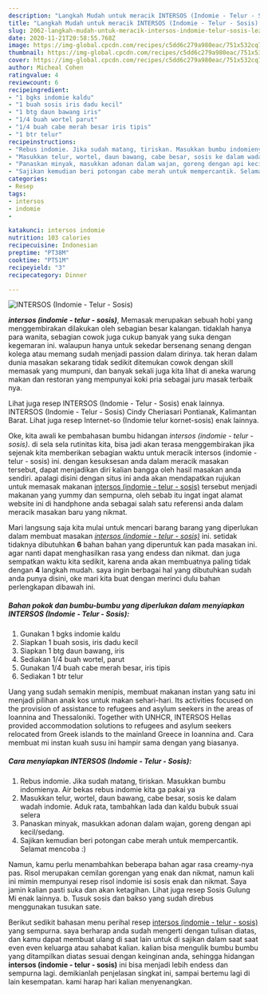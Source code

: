 ```yaml
---
description: "Langkah Mudah untuk meracik INTERSOS (Indomie - Telur - Sosis) Lezat"
title: "Langkah Mudah untuk meracik INTERSOS (Indomie - Telur - Sosis) Lezat"
slug: 2062-langkah-mudah-untuk-meracik-intersos-indomie-telur-sosis-lezat
date: 2020-11-21T20:58:55.768Z
image: https://img-global.cpcdn.com/recipes/c5dd6c279a980eac/751x532cq70/intersos-indomie-telur-sosis-foto-resep-utama.jpg
thumbnail: https://img-global.cpcdn.com/recipes/c5dd6c279a980eac/751x532cq70/intersos-indomie-telur-sosis-foto-resep-utama.jpg
cover: https://img-global.cpcdn.com/recipes/c5dd6c279a980eac/751x532cq70/intersos-indomie-telur-sosis-foto-resep-utama.jpg
author: Micheal Cohen
ratingvalue: 4
reviewcount: 6
recipeingredient:
- "1 bgks indomie kaldu"
- "1 buah sosis iris dadu kecil"
- "1 btg daun bawang iris"
- "1/4 buah wortel parut"
- "1/4 buah cabe merah besar iris tipis"
- "1 btr telur"
recipeinstructions:
- "Rebus indomie. Jika sudah matang, tiriskan. Masukkan bumbu indomienya. Air bekas rebus indomie kita ga pakai ya"
- "Masukkan telur, wortel, daun bawang, cabe besar, sosis ke dalam wadah indomie. Aduk rata, tambahkan lada dan kaldu bubuk ssuai selera"
- "Panaskan minyak, masukkan adonan dalam wajan, goreng dengan api kecil/sedang."
- "Sajikan kemudian beri potongan cabe merah untuk mempercantik. Selamat mencoba :)"
categories:
- Resep
tags:
- intersos
- indomie
- 

katakunci: intersos indomie  
nutrition: 103 calories
recipecuisine: Indonesian
preptime: "PT38M"
cooktime: "PT51M"
recipeyield: "3"
recipecategory: Dinner

---
```



![INTERSOS (Indomie - Telur - Sosis)](https://img-global.cpcdn.com/recipes/c5dd6c279a980eac/751x532cq70/intersos-indomie-telur-sosis-foto-resep-utama.jpg)

<b><i>intersos (indomie - telur - sosis)</i></b>, Memasak merupakan sebuah hobi yang menggembirakan dilakukan oleh sebagian besar kalangan. tidaklah hanya para wanita, sebagian cowok juga cukup banyak yang suka dengan kegemaran ini. walaupun hanya untuk sekedar bersenang senang dengan kolega atau memang sudah menjadi passion dalam dirinya. tak heran dalam dunia masakan sekarang tidak sedikit ditemukan cowok dengan skill memasak yang mumpuni, dan banyak sekali juga kita lihat di aneka warung makan dan restoran yang mempunyai koki pria sebagai juru masak terbaik nya.

Lihat juga resep INTERSOS (Indomie - Telur - Sosis) enak lainnya. INTERSOS (Indomie - Telur - Sosis) Cindy Cheriasari Pontianak, Kalimantan Barat. Lihat juga resep Internet-so (Indomie telur kornet-sosis) enak lainnya.

Oke, kita awali ke pembahasan bumbu hidangan <i>intersos (indomie - telur - sosis)</i>. di sela sela rutinitas kita, bisa jadi akan terasa menggembirakan jika sejenak kita memberikan sebagian waktu untuk meracik intersos (indomie - telur - sosis) ini. dengan kesuksesan anda dalam meracik masakan tersebut, dapat menjadikan diri kalian bangga oleh hasil masakan anda sendiri. apalagi disini dengan situs ini anda akan mendapatkan rujukan untuk memasak makanan <u>intersos (indomie - telur - sosis)</u> tersebut menjadi makanan yang yummy dan sempurna, oleh sebab itu ingat ingat alamat website ini di handphone anda sebagai salah satu referensi anda dalam meracik masakan baru yang nikmat.


Mari langsung saja kita mulai untuk mencari barang barang yang diperlukan dalam membuat masakan <u><i>intersos (indomie - telur - sosis)</i></u> ini. setidak tidaknya dibutuhkan <b>6</b> bahan bahan yang diperuntuk kan pada masakan ini. agar nanti dapat menghasilkan rasa yang endess dan nikmat. dan juga sempatkan waktu kita sedikit, karena anda akan membuatnya paling tidak dengan <b>4</b> langkah mudah. saya ingin berbagai hal yang dibutuhkan sudah anda punya disini, oke mari kita buat dengan merinci dulu bahan perlengkapan dibawah ini.

<!--inarticleads1-->

##### Bahan pokok dan bumbu-bumbu yang diperlukan dalam menyiapkan INTERSOS (Indomie - Telur - Sosis):

1. Gunakan 1 bgks indomie kaldu
1. Siapkan 1 buah sosis, iris dadu kecil
1. Siapkan 1 btg daun bawang, iris
1. Sediakan 1/4 buah wortel, parut
1. Gunakan 1/4 buah cabe merah besar, iris tipis
1. Sediakan 1 btr telur


Uang yang sudah semakin menipis, membuat makanan instan yang satu ini menjadi pilihan anak kos untuk makan sehari-hari. Its activities focused on the provision of assistance to refugees and asylum seekers in the areas of Ioannina and Thessaloniki. Together with UNHCR, INTERSOS Hellas provided accommodation solutions to refugees and asylum seekers relocated from Greek islands to the mainland Greece in Ioannina and. Cara membuat mi instan kuah susu ini hampir sama dengan yang biasanya. 

<!--inarticleads2-->

##### Cara menyiapkan INTERSOS (Indomie - Telur - Sosis):

1. Rebus indomie. Jika sudah matang, tiriskan. Masukkan bumbu indomienya. Air bekas rebus indomie kita ga pakai ya
1. Masukkan telur, wortel, daun bawang, cabe besar, sosis ke dalam wadah indomie. Aduk rata, tambahkan lada dan kaldu bubuk ssuai selera
1. Panaskan minyak, masukkan adonan dalam wajan, goreng dengan api kecil/sedang.
1. Sajikan kemudian beri potongan cabe merah untuk mempercantik. Selamat mencoba :)


Namun, kamu perlu menambahkan beberapa bahan agar rasa creamy-nya pas. Risol merupakan cemilan gorengan yang enak dan nikmat, namun kali ini mimin mempunyai resep risol indomie isi sosis enak dan nikmat. Saya jamin kalian pasti suka dan akan ketagihan. Lihat juga resep Sosis Gulung Mi enak lainnya. b. Tusuk sosis dan bakso yang sudah direbus menggunakan tusukan sate. 

Berikut sedikit bahasan menu perihal resep <u>intersos (indomie - telur - sosis)</u> yang sempurna. saya berharap anda sudah mengerti dengan tulisan diatas, dan kamu dapat membuat ulang di saat lain untuk di sajikan dalam saat saat even even keluarga atau sahabat kalian. kalian bisa mengulik bumbu bumbu yang ditampilkan diatas sesuai dengan keinginan anda, sehingga hidangan <b>intersos (indomie - telur - sosis)</b> ini bisa menjadi lebih endess dan sempurna lagi. demikianlah penjelasan singkat ini, sampai bertemu lagi di lain kesempatan. kami harap hari kalian menyenangkan.
